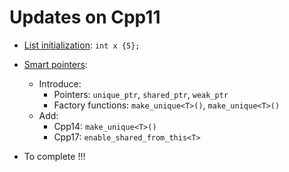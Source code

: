 # Updates on Cpp11
- [List initialization](https://github.com/minh1505/modern-cpp-notes/blob/main/Cpp11/ListInitialization): ```int x {5};```
- [Smart pointers](https://github.com/minh1505/modern-cpp-notes/tree/main/Cpp11/SmartPointers):
  - Introduce:
    - Pointers: ```unique_ptr```, ```shared_ptr```, ```weak_ptr```
    - Factory functions: ```make_unique<T>()```, ```make_unique<T>()```
  - Add:
    - Cpp14: ```make_unique<T>()```
    - Cpp17: ```enable_shared_from_this<T>```
    
- To complete !!!
